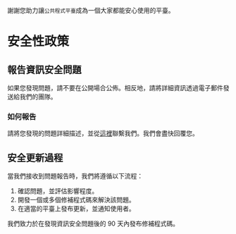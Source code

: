 謝謝您助力讓`公共程式平臺`成為一個大家都能安心使用的平臺。

# 安全性政策

## 報告資訊安全問題

如果您發現問題，請不要在公開場合公佈。相反地，請將詳細資訊透過電子郵件發送給我們的團隊。

### 如何報告

請將您發現的問題詳細描述，並從[這裡](https://www-mailbox.moda.gov.tw/)聯繫我們。我們會盡快回覆您。

## 安全更新過程

當我們接收到問題報告時，我們將遵循以下流程：

1. 確認問題，並評估影響程度。
2. 開發一個或多個修補程式碼來解決該問題。
3. 在適當的平臺上發布更新，並通知使用者。

我們致力於在發現資訊安全問題後的 90 天內發布修補程式碼。

